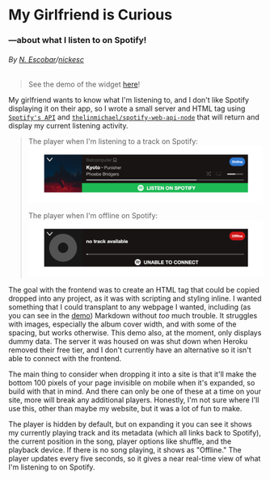 # My Girlfriend is Curious
### —about what I listen to on Spotify!

###### By [N. Escobar](https://nickesc.github.io)/[nickesc](https://nickesc.com)

> See the demo of the widget [here](https://nickesc.github.io/My-Girlfriend-is-Curious/)!

My girlfriend wants to know what I'm listening to, and I don't like Spotify displaying it on their app, so I wrote a small server and HTML tag using [`Spotify's API`](https://developer.spotify.com/documentation/web-api/) and [`thelinmichael/spotify-web-api-node`](https://github.com/thelinmichael/spotify-web-api-node) that will return and display my current listening activity.

> The player when I'm listening to a track on Spotify:
> ![spotifyPlayer](img/demoTrackImg.png)
>
> The player when I'm offline on Spotify:
> ![offlinePlayer](img/demoOfflineImg.png)

The goal with the frontend was to create an HTML tag that could be copied dropped into any project, as it was with scripting and styling inline. I wanted something that I could transplant to any webpage I wanted, including (as you can see in the [demo](https://nickesc.github.io/My-Girlfriend-is-Curious/)) Markdown without *too* much trouble. It struggles with images, especially the album cover width, and with some of the spacing, but works otherwise. This demo also, at the moment, only displays dummy data. The server it was housed on was shut down when Heroku removed their free tier, and I don't currently have an alternative so it isn't able to connect with the frontend.

The main thing to consider when dropping it into a site is that it'll make the bottom 100 pixels of your page invisible on mobile when it's expanded, so build with that in mind. And there can only be one of these at a time on your site, more will break any additional players. Honestly, I'm not sure where I'll use this, other than maybe my website, but it was a lot of fun to make.

The player is hidden by default, but on expanding it you can see it shows my currently playing track and its metadata (which all links back to Spotify), the current position in the song, player options like shuffle, and the playback device. If there is no song playing, it shows as "Offline." The player updates every five seconds, so it gives a near real-time view of what I'm listening to on Spotify.
